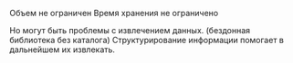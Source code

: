 Объем не ограничен
Время хранения не ограничено

Но могут быть проблемы с извлечением данных. (бездонная библиотека без каталога)
Структурирование информации помогает в дальнейшем их извлекать.